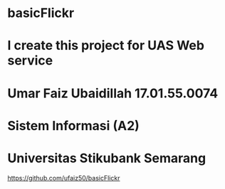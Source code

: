 # basicFlickr

# I create this project for UAS Web service

# Umar Faiz Ubaidillah 17.01.55.0074

# Sistem Informasi (A2)

# Universitas Stikubank Semarang

https://github.com/ufaiz50/basicFlickr
